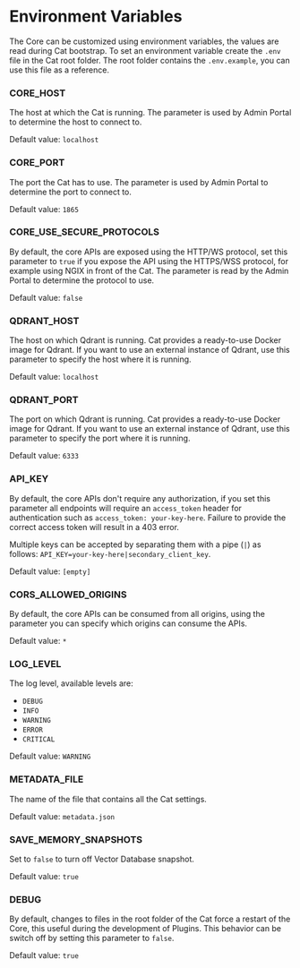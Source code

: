 # Environment Variables

The Core can be customized using environment variables, the values are read during Cat bootstrap.
To set an environment variable create the `.env` file in the Cat root folder.
The root folder contains the `.env.example`, you can use this file as a reference.

### CORE_HOST
The host at which the Cat is running. The parameter is used by Admin Portal to determine the host to connect to.

Default value: `localhost`

### CORE_PORT
The port the Cat has to use. The parameter is used by Admin Portal to determine the port to connect to.

Default value: `1865`

### CORE_USE_SECURE_PROTOCOLS
By default, the core APIs are exposed using the HTTP/WS protocol, set this parameter to `true` if you expose the API using the HTTPS/WSS protocol, for example using NGIX in front of the Cat. The parameter is read by the Admin Portal to determine the protocol to use.

Default value: `false`

### QDRANT_HOST
The host on which Qdrant is running. Cat provides a ready-to-use Docker image for Qdrant. If you want to use an external instance of Qdrant, use this parameter to specify the host where it is running.

Default value: `localhost`

### QDRANT_PORT
The port on which Qdrant is running. Cat provides a ready-to-use Docker image for Qdrant. If you want to use an external instance of Qdrant, use this parameter to specify the port where it is running.

Default value: `6333`

### API_KEY
By default, the core APIs don't require any authorization, if you set this parameter all endpoints will require an `access_token` header for authentication such as `access_token: your-key-here`. Failure to provide the correct access token will result in a 403 error.

Multiple keys can be accepted by separating them with a pipe (`|`) as follows: `API_KEY=your-key-here|secondary_client_key`.

Default value: `[empty]`

### CORS_ALLOWED_ORIGINS
By default, the core APIs can be consumed from all origins, using the parameter you can specify which origins can consume the APIs.

Default value: `*`

### LOG_LEVEL
The log level, available levels are:  
- `DEBUG`  
- `INFO`  
- `WARNING`  
- `ERROR`  
- `CRITICAL`  

Default value: `WARNING`

### METADATA_FILE
The name of the file that contains all the Cat settings.

Default value: `metadata.json`

### SAVE_MEMORY_SNAPSHOTS
Set to `false` to turn off Vector Database snapshot.

Default value: `true`

### DEBUG
By default, changes to files in the root folder of the Cat force a restart of the Core, this useful during the development of Plugins. This behavior can be switch off by setting this parameter to `false`.

Default value: `true`
